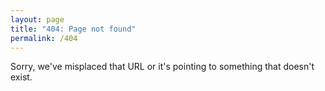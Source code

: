```yaml
---
layout: page
title: "404: Page not found"
permalink: /404
---
```


Sorry, we've misplaced that URL or it's pointing to something that doesn't exist.
